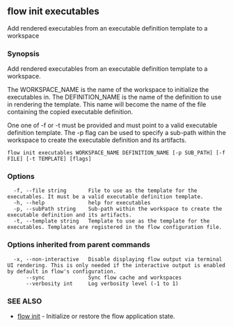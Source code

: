 ## flow init executables

Add rendered executables from an executable definition template to a workspace

### Synopsis

Add rendered executables from an executable definition template to a workspace.

The WORKSPACE_NAME is the name of the workspace to initialize the executables in.
The DEFINITION_NAME is the name of the definition to use in rendering the template.
This name will become the name of the file containing the copied executable definition.

One one of -f or -t must be provided and must point to a valid executable definition template.
The -p flag can be used to specify a sub-path within the workspace to create the executable definition and its artifacts.

```
flow init executables WORKSPACE_NAME DEFINITION_NAME [-p SUB_PATH] [-f FILE] [-t TEMPLATE] [flags]
```

### Options

```
  -f, --file string       File to use as the template for the executables. It must be a valid executable definition template.
  -h, --help              help for executables
  -p, --subPath string    Sub-path within the workspace to create the executable definition and its artifacts.
  -t, --template string   Template to use as the template for the executables. Templates are registered in the flow configuration file.
```

### Options inherited from parent commands

```
  -x, --non-interactive   Disable displaying flow output via terminal UI rendering. This is only needed if the interactive output is enabled by default in flow's configuration.
      --sync              Sync flow cache and workspaces
      --verbosity int     Log verbosity level (-1 to 1)
```

### SEE ALSO

* [flow init](flow_init.md)	 - Initialize or restore the flow application state.

